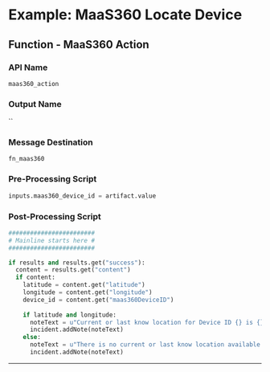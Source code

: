 <!--
    DO NOT MANUALLY EDIT THIS FILE
    THIS FILE IS AUTOMATICALLY GENERATED WITH resilient-circuits codegen
-->

# Example: MaaS360 Locate Device

## Function - MaaS360 Action

### API Name
`maas360_action`

### Output Name
``

### Message Destination
`fn_maas360`

### Pre-Processing Script
```python
inputs.maas360_device_id = artifact.value
```

### Post-Processing Script
```python
########################
# Mainline starts here #
########################

if results and results.get("success"):
  content = results.get("content")
  if content:
    latitude = content.get("latitude")
    longitude = content.get("longitude")
    device_id = content.get("maas360DeviceID")
    
    if latitude and longitude:
      noteText = u"Current or last know location for Device ID {} is {} latitude, {} longitude.".format(device_id, latitude, longitude)
      incident.addNote(noteText)
    else:
      noteText = u"There is no current or last know location available for Device ID {}.".format(device_id)
      incident.addNote(noteText)
```

---

